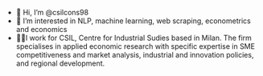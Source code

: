 - 👋 Hi, I’m @csilcons98
- 👀 I’m interested in NLP, machine learning, web scraping, econometrics and economics
- 👩‍💻I work for CSIL, Centre for Industrial Sudies based in Milan. The firm specialises in applied economic research with specific expertise in SME competitiveness and market analysis, industrial and innovation policies, and regional development.

<!---
csilcons98/csilcons98 is a ✨ special ✨ repository because its `README.md` (this file) appears on your GitHub profile.
You can click the Preview link to take a look at your changes.
--->
